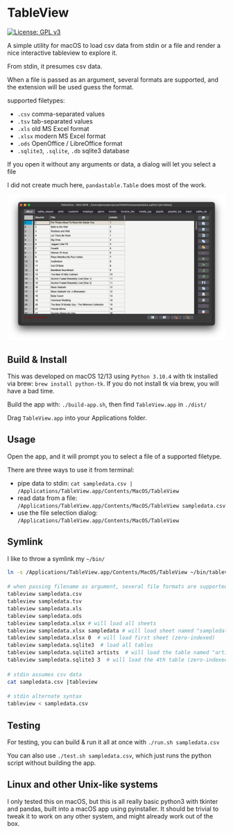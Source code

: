 # TableView

[![License: GPL v3](https://img.shields.io/badge/License-GPL%20v3-blue.svg)](https://www.gnu.org/licenses/gpl-3.0)

A simple utility for macOS to load csv data from stdin or a file and render a nice interactive tableview to explore it.

From stdin, it presumes csv data. 

When a file is passed as an argument, several formats are supported, and the extension will be used guess the format.

supported filetypes:
* `.csv` comma-separated values
* `.tsv` tab-separated values
* `.xls` old MS Excel format
* `.xlsx` modern MS Excel format
* `.ods` OpenOffice / LibreOffice format
* `.sqlite3`, `.sqlite`, `.db` sqlite3 database

If you open it without any arguments or data, a dialog will let you select a file

I did not create much here, `pandastable.Table` does most of the work.

![screenshot](screenshot.png)

## Build & Install

This was developed on macOS 12/13 using `Python 3.10.4` with tk installed via brew: `brew install python-tk`. 
If you do not install tk via brew, you will have a bad time.

Build the app with: `./build-app.sh`, then find `TableView.app` in `./dist/` 

Drag `TableView.app` into your Applications folder.

## Usage

Open the app, and it will prompt you to select a file of a supported filetype.

There are three ways to use it from terminal:
* pipe data to stdin: `cat sampledata.csv | /Applications/TableView.app/Contents/MacOS/TableView`
* read data from a file: `/Applications/TableView.app/Contents/MacOS/TableView sampledata.csv`
* use the file selection dialog: `/Applications/TableView.app/Contents/MacOS/TableView`


## Symlink
I like to throw a symlink my `~/bin/`
```bash
ln -s /Applications/TableView.app/Contents/MacOS/TableView ~/bin/tableview

# when passing filename as argument, several file formats are supported
tableview sampledata.csv
tableview sampledata.tsv
tableview sampledata.xls
tableview sampledata.ods
tableview sampledata.xlsx # will load all sheets
tableview sampledata.xlsx sampledata # will load sheet named "sampledata"
tableview sampledata.xlsx 0  # will load first sheet (zero-indexed)
tableview sampledata.sqlite3  # load all tables
tableview sampledata.sqlite3 artists  # will load the table named "artists"
tableview sampledata.sqlite3 3  # will load the 4th table (zero-indexed)

# stdin assumes csv data
cat sampledata.csv |tableview

# stdin alternate syntax
tableview < sampledata.csv
```

## Testing

For testing, you can build & run it all at once with `./run.sh sampledata.csv`

You can also use `./test.sh sampledata.csv`, which just runs the python script without building the app.

## Linux and other Unix-like systems

I only tested this on macOS, but this is all really basic python3 with tkinter and pandas, built into a macOS app using pyinstaller. It should be trivial to tweak it to work on any other system, and might already work out of the box.
